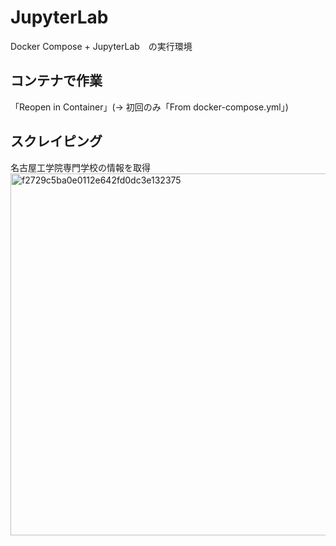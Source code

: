 # JupyterLab
Docker Compose + JupyterLab　の実行環境

## コンテナで作業
「Reopen in Container」(→ 初回のみ「From docker-compose.yml」)

## スクレイピング
名古屋工学院専門学校の情報を取得<br>
<img width="579" alt="f2729c5ba0e0112e642fd0dc3e132375" src="https://user-images.githubusercontent.com/62140597/149933229-ae0fbacb-4485-4614-96bc-49c6a7107291.png">
